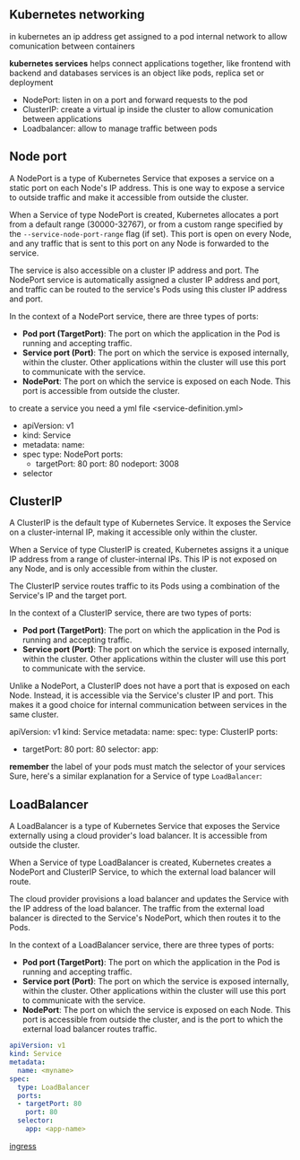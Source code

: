 ## Kubernetes networking

in kubernetes an ip address get assigned to a pod internal network to allow comunication between containers

**kubernetes services** helps connect applications together, like frontend with backend and databases
services is an object like pods, replica set or deployment

- NodePort: listen in on a port and forward requests to the pod
- ClusterIP: create a virtual ip inside the cluster to allow comunication between applications
- Loadbalancer: allow to manage traffic between pods

## Node port
A NodePort is a type of Kubernetes Service that exposes a service on a static port on each Node's IP address. This is one way to expose a service to outside traffic and make it accessible from outside the cluster.

When a Service of type NodePort is created, Kubernetes allocates a port from a default range (30000-32767), or from a custom range specified by the `--service-node-port-range` flag (if set). This port is open on every Node, and any traffic that is sent to this port on any Node is forwarded to the service.

The service is also accessible on a cluster IP address and port. The NodePort service is automatically assigned a cluster IP address and port, and traffic can be routed to the service's Pods using this cluster IP address and port.

In the context of a NodePort service, there are three types of ports:

- **Pod port (TargetPort)**: The port on which the application in the Pod is running and accepting traffic.
- **Service port (Port)**: The port on which the service is exposed internally, within the cluster. Other applications within the cluster will use this port to communicate with the service.
- **NodePort**: The port on which the service is exposed on each Node. This port is accessible from outside the cluster.

to create a service you need a yml file <service-definition.yml>

- apiVersion: v1
- kind: Service
- metadata: 
    name: <myname>
- spec
    type: NodePort
    ports:
    - targetPort: 80
    port: 80
    nodeport: 3008
- selector


## ClusterIP
A ClusterIP is the default type of Kubernetes Service. It exposes the Service on a cluster-internal IP, making it accessible only within the cluster.

When a Service of type ClusterIP is created, Kubernetes assigns it a unique IP address from a range of cluster-internal IPs. This IP is not exposed on any Node, and is only accessible from within the cluster.

The ClusterIP service routes traffic to its Pods using a combination of the Service's IP and the target port.

In the context of a ClusterIP service, there are two types of ports:

- **Pod port (TargetPort)**: The port on which the application in the Pod is running and accepting traffic.
- **Service port (Port)**: The port on which the service is exposed internally, within the cluster. Other applications within the cluster will use this port to communicate with the service.

Unlike a NodePort, a ClusterIP does not have a port that is exposed on each Node. Instead, it is accessible via the Service's cluster IP and port. This makes it a good choice for internal communication between services in the same cluster.

apiVersion: v1
kind: Service
metadata: 
  name: <myname>
spec:
  type: ClusterIP
  ports:
  - targetPort: 80
    port: 80
  selector:
    app: <app-name>

**remember** the label of your pods must match the selector of your services
Sure, here's a similar explanation for a Service of type `LoadBalancer`:

## LoadBalancer
A LoadBalancer is a type of Kubernetes Service that exposes the Service externally using a cloud provider's load balancer. It is accessible from outside the cluster.

When a Service of type LoadBalancer is created, Kubernetes creates a NodePort and ClusterIP Service, to which the external load balancer will route.

The cloud provider provisions a load balancer and updates the Service with the IP address of the load balancer. The traffic from the external load balancer is directed to the Service's NodePort, which then routes it to the Pods.

In the context of a LoadBalancer service, there are three types of ports:

- **Pod port (TargetPort)**: The port on which the application in the Pod is running and accepting traffic.
- **Service port (Port)**: The port on which the service is exposed internally, within the cluster. Other applications within the cluster will use this port to communicate with the service.
- **NodePort**: The port on which the service is exposed on each Node. This port is accessible from outside the cluster, and is the port to which the external load balancer routes traffic.


```yaml
apiVersion: v1
kind: Service
metadata: 
  name: <myname>
spec:
  type: LoadBalancer
  ports:
  - targetPort: 80
    port: 80
  selector:
    app: <app-name>
```

[ingress](./ingress.md)